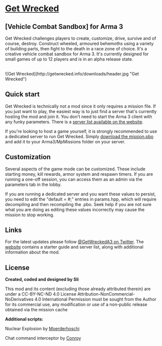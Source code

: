 # [Get Wrecked](http://getwrecked.info) 
## [Vehicle Combat Sandbox] for Arma 3 ##

Get Wrecked challenges players to create, customize, drive, survive and of course, destroy. Construct wheeled, armoured behemoths using a variety of building parts, then fight to the death in a race zone of choice. It's a creative vehicle combat sandbox for Arma 3. It's currently designed for small games of up to 12 players and is in an alpha release state.

<br />
![Get Wrecked](http://getwrecked.info/downloads/header.jpg "Get Wrecked")

## Quick start

Get Wrecked is technically not a mod since it only requires a mission file. If you just want to play, the easiest way is to just find a server that's currently hosting the mod and join it. You don't need to start the Arma 3 client with any funky parameters. There is a [server list available on the website](http://getwrecked.info#play).

If you're looking to host a game yourself, it is strongly recommended to use a dedicated server to run Get Wrecked. Simply  [download the mission.pbo](http://getwrecked.info#download) and add it to your Arma3/MpMissions folder on your server. 

## Customization

Several aspects of the game mode can be customized. These include starting money, kill rewards, armor system and respawn timers. If you are running a one-off session, you can access them as an admin via the parameters tab in the lobby. 

If you are running a dedicated server and you want these values to persist, you need to edit the "default = #;" entries in params.hpp, which will require decompiling and then recompiling the .pbo. Seek help if you are not sure what you are doing as editing these values incorrectly may cause the mission to stop working.

## Links

For the latest updates please follow [@GetWreckedA3 on Twitter](https://twitter.com/getwreckeda3). The [website](http://getwrecked.info) contains a starter guide and server list, along with additional information about the mod.

## License

**Created, coded and designed by Sli**

This mod and its content (excluding those already attributed therein) are under a CC-BY-NC-ND 4.0 License
Attribution-NonCommercial-NoDerivatives 4.0 International
Permission must be sought from the Author for its commercial use, any modification or use of a non-public release obtained via the mission cache

**Additional scripts:**

Nuclear Explosion by [Moerderhoschi](http://www.armaholic.com/page.php?id=23963)

Chat command interceptor by [Conroy](http://www.armaholic.com/page.php?id=26377)
